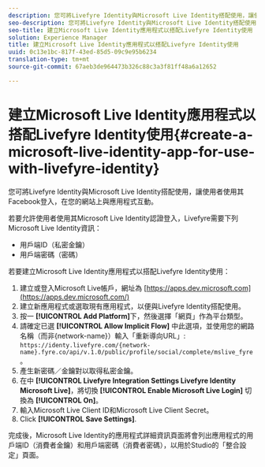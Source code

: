```yaml
---
description: 您可將Livefyre Identity與Microsoft Live Identity搭配使用，讓使用者使用其Facebook登入，在您的網站上與應用程式互動。
seo-description: 您可將Livefyre Identity與Microsoft Live Identity搭配使用，讓使用者使用其Facebook登入，在您的網站上與應用程式互動。
seo-title: 建立Microsoft Live Identity應用程式以搭配Livefyre Identity使用
solution: Experience Manager
title: 建立Microsoft Live Identity應用程式以搭配Livefyre Identity使用
uuid: 0c13e1bc-817f-43ed-85d5-09c9e95b6234
translation-type: tm+mt
source-git-commit: 67aeb3de964473b326c88c3a3f81ff48a6a12652

---
```



# 建立Microsoft Live Identity應用程式以搭配Livefyre Identity使用{#create-a-microsoft-live-identity-app-for-use-with-livefyre-identity}

您可將Livefyre Identity與Microsoft Live Identity搭配使用，讓使用者使用其Facebook登入，在您的網站上與應用程式互動。

若要允許使用者使用其Microsoft Live Identity認證登入，Livefyre需要下列Microsoft Live Identity資訊：

* 用戶端ID（私密金鑰）
* 用戶端密碼（密碼）

若要建立Microsoft Live Identity應用程式以搭配Livefyre Identity使用：

1. 建立或登入Microsoft Live帳戶，網址為 [https://apps.dev.microsoft.com](https://apps.dev.microsoft.com/)
1. 建立新應用程式或選取現有應用程式，以便與Livefyre Identity搭配使用。
1. 按一 **[!UICONTROL Add Platform]**&#x200B;下，然後選擇「網頁」作為平台類型。
1. 請確定已選 **[!UICONTROL Allow Implicit Flow]** 中此選項，並使用您的網路名稱（而非{network-name}）輸入「重新導向URL」: `https://identy.livefyre.com/{network-name}.fyre.co/api/v.1.0/public/profile/social/complete/mslive_fyre`。
1. 產生新密碼／金鑰對以取得私密金鑰。
1. 在中 **[!UICONTROL Livefyre Integration Settings Livefyre Identity Microsoft Live]**，將切換 **[!UICONTROL Enable Microsoft Live Login]** 切換為 **[!UICONTROL On]**。
1. 輸入Microsoft Live Client ID和Microsoft Live Client Secret。
1. Click **[!UICONTROL Save Settings]**.

完成後，Microsoft Live Identity的應用程式詳細資訊頁面將會列出應用程式的用戶端ID（消費者金鑰）和用戶端密碼（消費者密碼），以用於Studio的「整合設定」頁面。

